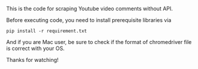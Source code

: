 This is the code for scraping Youtube video comments without API.

Before executing code, you need to install prerequisite libraries via

    pip install -r requirement.txt
  
And if you are Mac user, be sure to check if the format of chromedriver file is correct with your OS.

Thanks for watching!
